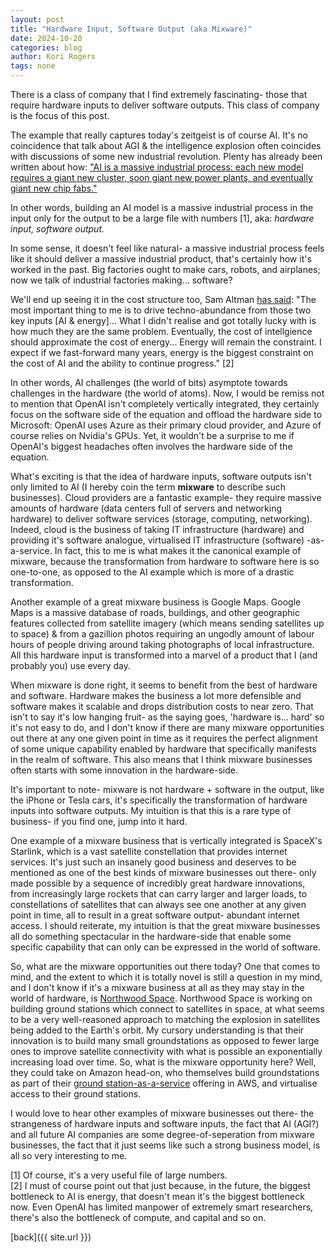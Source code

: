 ```yaml
---
layout: post
title: "Hardware Input, Software Output (aka Mixware)"
date: 2024-10-20
categories: blog
author: Kori Rogers
tags: none
---
```

There is a class of company that I find extremely fascinating- those that require hardware inputs to deliver software outputs. This class of company is the focus of this post. 

The example that really captures today's zeitgeist is of course AI. It's no coincidence that talk about AGI & the intelligence explosion often coincides with discussions of some new industrial revolution. Plenty has already been written about how: ["AI is a massive industrial process: each new model requires a giant new cluster, soon giant new power plants, and eventually giant new chip fabs."](https://situational-awareness.ai/racing-to-the-trillion-dollar-cluster/)

In other words, building an AI model is a massive industrial process in the input only for the output to be a large file with numbers [1], aka: *hardware input, software output.*

In some sense, it doesn't feel like natural- a massive industrial process feels like it should deliver a massive industrial product, that's certainly how it's worked in the past. Big factories ought to make cars, robots, and airplanes; now we talk of industrial factories making... software?

We'll end up seeing it in the cost structure too, Sam Altman [has said](https://www.youtube.com/watch?v=FVRHTWWEIz4&list=PPSV&ab_channel=HarvardBusinessSchool): "The most important thing to me is to drive techno-abundance from those two key inputs [AI & energy]... What I didn't realise and got totally lucky with is how much they are the same problem. Eventually, the cost of intellgience should approximate the cost of energy... Energy will remain the constraint. I expect if we fast-forward many years, energy is the biggest constraint on the cost of AI and the ability to continue progress." [2]

In other words, AI challenges (the world of bits) asymptote towards challenges in the hardware (the world of atoms). Now, I would be remiss not to mention that OpenAI isn't completely vertically integrated, they certainly focus on the software side of the equation and offload the hardware side to Microsoft: OpenAI uses Azure as their primary cloud provider, and Azure of course relies on Nvidia's GPUs. Yet, it wouldn't be a surprise to me if OpenAI's biggest headaches often involves the hardware side of the equation.

What's exciting is that the idea of hardware inputs, software outputs isn't only limited to AI (I hereby coin the term **mixware** to describe such businesses). Cloud providers are a fantastic example- they require massive amounts of hardware (data centers full of servers and networking hardware) to deliver software services (storage, computing, networking). Indeed, cloud is the business of taking IT infrastructure (hardware) and providing it's software analogue, virtualised IT infrastructure (software) -as-a-service. In fact, this to me is what makes it the canonical example of mixware, because the transformation from hardware to software here is so one-to-one, as opposed to the AI example which is more of a drastic transformation.

Another example of a great mixware business is Google Maps. Google Maps is a massive database of roads, buildings, and other geographic features collected from satellite imagery (which means sending satellites up to space) & from a gazillion photos requiring an ungodly amount of labour hours of people driving around taking photographs of local infrastructure. All this hardware input is transformed into a marvel of a product that I (and probably you) use every day. 

When mixware is done right, it seems to benefit from the best of hardware and software. Hardware makes the business a lot more defensible and software makes it scalable and drops distribution costs to near zero. That isn't to say it's low hanging fruit- as the saying goes, 'hardware is... hard' so it's not easy to do, and I don't know if there are many mixware opportunities out there at any one given point in time as it requires the perfect alignment of some unique capability enabled by hardware that specifically manifests in the realm of software. This also means that I think mixware businesses often starts with some innovation in the hardware-side. 

It's important to note- mixware is not hardware + software in the output, like the iPhone or Tesla cars, it's specifically the transformation of hardware inputs into software outputs. My intuition is that this is a rare type of business- if you find one, jump into it hard. 

One example of a mixware business that is vertically integrated is SpaceX's Starlink, which is a vast satellite constellation that provides internet services. It's just such an insanely good business and deserves to be mentioned as one of the best kinds of mixware businesses out there- only made possible by a sequence of incredibly great hardware innovations, from increasingly large rockets that can carry larger and larger loads, to constellations of satellites that can always see one another at any given point in time, all to result in a great software output- abundant internet access. I should reiterate, my intuition is that the great mixware businesses all do something spectacular in the hardware-side that enable some specific capability that can only can be expressed in the world of software. 

So, what are the mixware opportunities out there today? One that comes to mind, and the extent to which it is totally novel is still a question in my mind, and I don't know if it's a mixware business at all as they may stay in the world of hardware, is [Northwood Space](https://www.northwoodspace.io/). Northwood Space is working on building ground stations which connect to satellites in space, at what seems to be a very well-reasoned approach to matching the explosion in satellites being added to the Earth's orbit. My cursory understanding is that their innovation is to build many small groundstations as opposed to fewer large ones to improve satellite connectivity with what is possible an exponentially increasing load over time. So, what is the mixware opportunity here? Well, they could take on Amazon head-on, who themselves build groundstations as part of their [ground station-as-a-service](https://aws.amazon.com/ground-station/#:~:text=AWS%20Ground%20Station%20provides%20a,your%20own%20satellite%20ground%20stations.) offering in AWS, and virtualise access to their ground stations.

I would love to hear other examples of mixware businesses out there- the strangeness of hardware inputs and software inputs, the fact that AI (AGI?) and all future AI companies are some degree-of-seperation from mixware businesses, the fact that it just seems like such a strong business model, is all so very interesting to me. 

[1] Of course, it's a very useful file of large numbers.  
[2] I must of course point out that just because, in the future, the biggest bottleneck to AI is energy, that doesn't mean it's the biggest bottleneck now. Even OpenAI has limited manpower of extremely smart researchers, there's also the bottleneck of compute, and capital and so on.
 
[back]({{ site.url }})